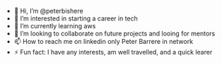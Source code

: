 - 👋 Hi, I’m @peterbishere
- 👀 I’m interested in starting a career in tech
- 🌱 I’m currently learning aws
- 💞️ I’m looking to collaborate on future projects and looing for mentors
- 📫 How to reach me on linkedin only Peter Barrere in network
- ⚡ Fun fact: I have any interests, am well travelled, and a quick learer

<!---
peterbishere/peterbishere is a ✨ special ✨ repository because its `README.md` (this file) appears on your GitHub profile.
You can click the Preview link to take a look at your changes.
--->

